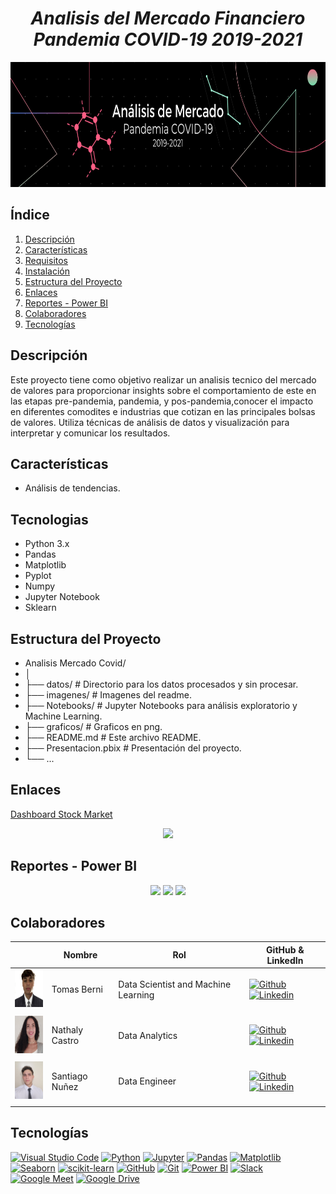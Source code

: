# <h1 align="center">_Analisis del Mercado Financiero Pandemia COVID-19 2019-2021_</h1>

<p align="center">
  <img src="imagenes/portada.png"  height="200">
<p align="center">

## Índice

1. [Descripción](#descripción)
2. [Características](#características)
3. [Requisitos](#requisitos)
4. [Instalación](#instalación)
5. [Estructura del Proyecto](#estructura-del-proyecto)
6. [Enlaces](#enlaces)
7. [Reportes - Power BI](#reportes---power-bi)
8. [Colaboradores](#colaboradores)
9. [Tecnologías](#tecnologías)

## Descripción

Este proyecto tiene como objetivo realizar un analisis tecnico del mercado de valores para proporcionar insights sobre el comportamiento de este en las etapas pre-pandemia, pandemia, y pos-pandemia,conocer el impacto en diferentes comodites e industrias que cotizan en las principales bolsas de valores. Utiliza técnicas de análisis de datos y visualización para interpretar y comunicar los resultados.

## Características

- Análisis de tendencias.


## Tecnologias

- Python 3.x
- Pandas
- Matplotlib
- Pyplot
- Numpy
- Jupyter Notebook
- Sklearn

## Estructura del Proyecto

- Analisis Mercado Covid/
- │
- ├── datos/                         # Directorio para los datos procesados y sin procesar.
- ├── imagenes/                      # Imagenes del readme.
- ├── Notebooks/                     # Jupyter Notebooks para análisis exploratorio y Machine Learning.
- ├── graficos/                      # Graficos en png.
- ├── README.md                      # Este archivo README.
- ├── Presentacion.pbix              # Presentación del proyecto.
- └── ...  

## Enlaces

[Dashboard Stock Market](https://app.powerbi.com/groups/me/reports/22ed2044-ee0b-4a25-b8b2-8d8d2a94e892/e719377014e91008882b?experience=power-bi)


<p align="center">
  <img src="images/streamlit.gif"  height="200">
<p align="center">



## Reportes - Power BI

<p align="center">
  <img src="images/reporte1.jpg"  height="400">
  <img src="images/reporte2.jpg"  height="400">
  <img src="images/reporte3.jpg"  height="400">
<p align="center">

## Colaboradores

|                         | Nombre   |   Rol                    | GitHub & LinkedIn                                                                                                                                                                                          |
| ----------------------------- | -------- | ---------------------- | ------------------------------------------------------------------------------------------------------------------------------------------------------------------------------------------------------- |
| <img width="60" height="60" src="imagenes/fotoTomas.jpg" alt="TomasBerni" /> | Tomas Berni | Data Scientist and Machine Learning | [![Github](https://skillicons.dev/icons?i=github)](https://github.com/tomasberni) [![Linkedin](https://skillicons.dev/icons?i=linkedin)](https://www.linkedin.com/in/tomasberni/)                         |                        |
|                               |
| <img width="60" height="60" src="imagenes/fotoNathaly.jpg" alt="Nathaly" /> | Nathaly Castro | Data Analytics | [![Github](https://skillicons.dev/icons?i=github)](https://github.com/ylathan) [![Linkedin](https://skillicons.dev/icons?i=linkedin)](https://www.linkedin.com/in/nathaly-castro-g%C3%B3mez-49229723b/)                         |
|                               |
| <img width="60" height="60" src="imagenes/Santi.jpeg" alt="Santiago" /> | Santiago Nuñez | Data Engineer | [![Github](https://skillicons.dev/icons?i=github)](https://github.com/SantiNunez2003) [![Linkedin](https://skillicons.dev/icons?i=linkedin)](link)                         |
|                               |

## Tecnologías

[![Visual Studio Code](https://img.shields.io/badge/IDE-Visual%20Studio%20Code-blue)](https://code.visualstudio.com/)
[![Python](https://img.shields.io/badge/Language-Python-blue)](https://www.python.org/)
[![Jupyter](https://img.shields.io/badge/Notebook-Jupyter-orange)](https://jupyter.org/)
[![Pandas](https://img.shields.io/badge/Library-Pandas-brightgreen)](https://pandas.pydata.org/)
[![Matplotlib](https://img.shields.io/badge/Library-Matplotlib-blue)](https://matplotlib.org/)
[![Seaborn](https://img.shields.io/badge/Library-Seaborn-yellow)](https://seaborn.pydata.org/)
[![scikit-learn](https://img.shields.io/badge/Library-scikit--learn-red)](https://scikit-learn.org/)
[![GitHub](https://img.shields.io/badge/Platform-GitHub-lightgrey)](https://github.com/)
[![Git](https://img.shields.io/badge/Version%20Control-Git-blue)](https://git-scm.com/)
[![Power BI](https://img.shields.io/badge/BI%20Tool-Power%20BI-yellow)](https://powerbi.microsoft.com/)
[![Slack](https://img.shields.io/badge/Chat-Slack-4A154B)](https://slack.com/)
[![Google Meet](https://img.shields.io/badge/Tool-Google%20Meet-4285F4)](https://meet.google.com/)
[![Google Drive](https://img.shields.io/badge/Tool-Google%20Drive-34A853)](https://drive.google.com/)

